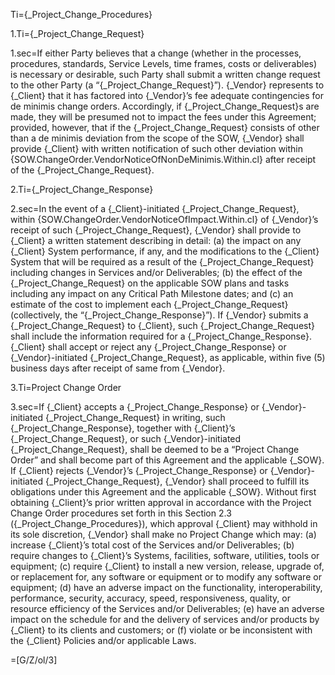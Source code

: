 Ti={_Project_Change_Procedures}

1.Ti={_Project_Change_Request}

1.sec=If either Party believes that a change (whether in the processes, procedures, standards, Service Levels, time frames, costs or deliverables) is necessary or desirable, such Party shall submit a written change request to the other Party (a “{_Project_Change_Request}”). {_Vendor} represents to {_Client} that it has factored into {_Vendor}’s fee adequate contingencies for de minimis change orders. Accordingly, if {_Project_Change_Request}s are made, they will be presumed not to impact the fees under this Agreement; provided, however, that if the {_Project_Change_Request} consists of other than a de minimis deviation from the scope of the SOW, {_Vendor} shall provide {_Client} with written notification of such other deviation within {SOW.ChangeOrder.VendorNoticeOfNonDeMinimis.Within.cl} after receipt of the {_Project_Change_Request}.

2.Ti={_Project_Change_Response}

2.sec=In the event of a {_Client}-initiated {_Project_Change_Request}, within {SOW.ChangeOrder.VendorNoticeOfImpact.Within.cl} of {_Vendor}’s receipt of such {_Project_Change_Request}, {_Vendor} shall provide to {_Client} a written statement describing in detail: (a) the impact on any {_Client} System performance, if any, and the modifications to the {_Client} System that will be required as a result of the {_Project_Change_Request} including changes in Services and/or Deliverables; (b) the effect of the {_Project_Change_Request} on the applicable SOW plans and tasks including any impact on any Critical Path Milestone dates; and (c) an estimate of the cost to implement each {_Project_Change_Request} (collectively, the “{_Project_Change_Response}”). If {_Vendor} submits a {_Project_Change_Request} to {_Client}, such {_Project_Change_Request} shall include the information required for a {_Project_Change_Response}. {_Client} shall accept or reject any {_Project_Change_Response} or {_Vendor}-initiated {_Project_Change_Request}, as applicable, within five (5) business days after receipt of same from {_Vendor}.

3.Ti=Project Change Order

3.sec=If {_Client} accepts a {_Project_Change_Response} or {_Vendor}-initiated {_Project_Change_Request} in writing, such {_Project_Change_Response}, together with {_Client}’s {_Project_Change_Request}, or such {_Vendor}-initiated {_Project_Change_Request}, shall be deemed to be a “Project Change Order” and shall become part of this Agreement and the applicable {_SOW}. If {_Client} rejects {_Vendor}’s {_Project_Change_Response} or {_Vendor}-initiated {_Project_Change_Request}, {_Vendor} shall proceed to fulfill its obligations under this Agreement and the applicable {_SOW}. Without first obtaining {_Client}’s prior written approval in accordance with the Project Change Order procedures set forth in this Section 2.3 ({_Project_Change_Procedures}), which approval {_Client} may withhold in its sole discretion, {_Vendor} shall make no Project Change which may: (a) increase {_Client}’s total cost of the Services and/or Deliverables; (b) require changes to {_Client}’s Systems, facilities, software, utilities, tools or equipment; (c) require {_Client} to install a new version, release, upgrade of, or replacement for, any software or equipment or to modify any software or equipment; (d) have an adverse impact on the functionality, interoperability, performance, security, accuracy, speed, responsiveness, quality, or resource efficiency of the Services and/or Deliverables; (e) have an adverse impact on the schedule for and the delivery of services and/or products by {_Client} to its clients and customers; or (f) violate or be inconsistent with the {_Client} Policies and/or applicable Laws.

=[G/Z/ol/3]
